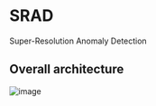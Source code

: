 # SRAD
Super-Resolution Anomaly Detection

## Overall architecture
![image](https://github.com/wldnd9443/SRAD/assets/44831709/2f49df51-202f-46db-9df3-22de801d92c4)
